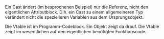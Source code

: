 Ein Cast ändert (im besprochenen Beispiel) nur die Referenz, nicht den eigentlichen Attributblock. D.h. ein Cast zu einem allgemeineren Typ verändert nicht die spezielleren Variablen aus dem Ursprungsobjekt.

Die Vtable ist im Programm-Codeblock. Ein Objekt zeigt da drauf.
Die Vtable zeigt im wesentlichen auf den eigentlichen benötigten Funktionscode.